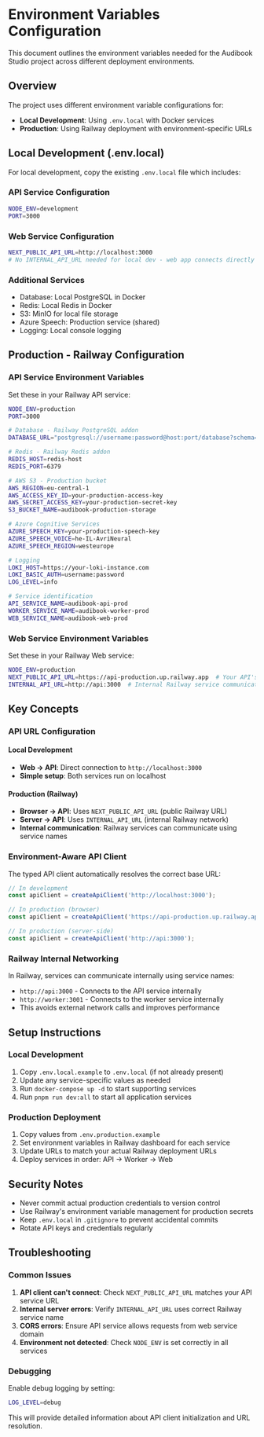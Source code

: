 # Environment Variables Configuration

This document outlines the environment variables needed for the Audibook Studio project across different deployment environments.

## Overview

The project uses different environment variable configurations for:
- **Local Development**: Using `.env.local` with Docker services
- **Production**: Using Railway deployment with environment-specific URLs

## Local Development (.env.local)

For local development, copy the existing `.env.local` file which includes:

### API Service Configuration
```bash
NODE_ENV=development
PORT=3000
```

### Web Service Configuration
```bash
NEXT_PUBLIC_API_URL=http://localhost:3000
# No INTERNAL_API_URL needed for local dev - web app connects directly to localhost API
```

### Additional Services
- Database: Local PostgreSQL in Docker
- Redis: Local Redis in Docker  
- S3: MinIO for local file storage
- Azure Speech: Production service (shared)
- Logging: Local console logging

## Production - Railway Configuration

### API Service Environment Variables
Set these in your Railway API service:

```bash
NODE_ENV=production
PORT=3000

# Database - Railway PostgreSQL addon
DATABASE_URL="postgresql://username:password@host:port/database?schema=public"

# Redis - Railway Redis addon  
REDIS_HOST=redis-host
REDIS_PORT=6379

# AWS S3 - Production bucket
AWS_REGION=eu-central-1
AWS_ACCESS_KEY_ID=your-production-access-key
AWS_SECRET_ACCESS_KEY=your-production-secret-key
S3_BUCKET_NAME=audibook-production-storage

# Azure Cognitive Services
AZURE_SPEECH_KEY=your-production-speech-key
AZURE_SPEECH_VOICE=he-IL-AvriNeural
AZURE_SPEECH_REGION=westeurope

# Logging
LOKI_HOST=https://your-loki-instance.com
LOKI_BASIC_AUTH=username:password
LOG_LEVEL=info

# Service identification
API_SERVICE_NAME=audibook-api-prod
WORKER_SERVICE_NAME=audibook-worker-prod
WEB_SERVICE_NAME=audibook-web-prod
```

### Web Service Environment Variables
Set these in your Railway Web service:

```bash
NODE_ENV=production
NEXT_PUBLIC_API_URL=https://api-production.up.railway.app  # Your API's public URL
INTERNAL_API_URL=http://api:3000  # Internal Railway service communication
```

## Key Concepts

### API URL Configuration

#### Local Development
- **Web → API**: Direct connection to `http://localhost:3000`
- **Simple setup**: Both services run on localhost

#### Production (Railway)
- **Browser → API**: Uses `NEXT_PUBLIC_API_URL` (public Railway URL)
- **Server → API**: Uses `INTERNAL_API_URL` (internal Railway network)
- **Internal communication**: Railway services can communicate using service names

### Environment-Aware API Client

The typed API client automatically resolves the correct base URL:

```typescript
// In development
const apiClient = createApiClient('http://localhost:3000');

// In production (browser)
const apiClient = createApiClient('https://api-production.up.railway.app');

// In production (server-side)
const apiClient = createApiClient('http://api:3000');
```

### Railway Internal Networking

In Railway, services can communicate internally using service names:
- `http://api:3000` - Connects to the API service internally
- `http://worker:3001` - Connects to the worker service internally
- This avoids external network calls and improves performance

## Setup Instructions

### Local Development
1. Copy `.env.local.example` to `.env.local` (if not already present)
2. Update any service-specific values as needed
3. Run `docker-compose up -d` to start supporting services
4. Run `pnpm run dev:all` to start all application services

### Production Deployment
1. Copy values from `.env.production.example`
2. Set environment variables in Railway dashboard for each service
3. Update URLs to match your actual Railway deployment URLs
4. Deploy services in order: API → Worker → Web

## Security Notes

- Never commit actual production credentials to version control
- Use Railway's environment variable management for production secrets
- Keep `.env.local` in `.gitignore` to prevent accidental commits
- Rotate API keys and credentials regularly

## Troubleshooting

### Common Issues

1. **API client can't connect**: Check `NEXT_PUBLIC_API_URL` matches your API service URL
2. **Internal server errors**: Verify `INTERNAL_API_URL` uses correct Railway service name
3. **CORS errors**: Ensure API service allows requests from web service domain
4. **Environment not detected**: Check `NODE_ENV` is set correctly in all services

### Debugging

Enable debug logging by setting:
```bash
LOG_LEVEL=debug
```

This will provide detailed information about API client initialization and URL resolution.
